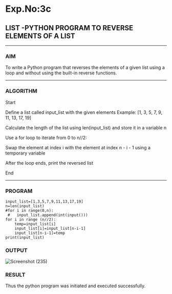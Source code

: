 # Exp.No:3c
## LIST -PYTHON PROGRAM TO REVERSE ELEMENTS OF A LIST

---

### AIM  
To write a Python program that reverses the elements of a given list using a loop and without using the built-in reverse functions.

---

### ALGORITHM

Start

Define a list called input_list with the given elements
Example: [1, 3, 5, 7, 9, 11, 13, 17, 19]

Calculate the length of the list using len(input_list) and store it in a variable n

Use a for loop to iterate from 0 to n//2:

Swap the element at index i with the element at index n - i - 1 using a temporary variable

After the loop ends, print the reversed list

End

---

### PROGRAM

```
input_list=[1,3,5,7,9,11,13,17,19]
n=len(input_list)
#for i in range(0,n):
 #   input_list.append(int(input()))
for i in range (n//2):
    temp=input_list[i]
    input_list[i]=input_list[n-i-1]
    input_list[n-i-1]=temp
print(input_list)

```

### OUTPUT
![Screenshot (235)](https://github.com/user-attachments/assets/473f50b4-aa95-4768-aae1-965bb60f9629)

### RESULT
Thus the python program was initiated and executed successfully.
